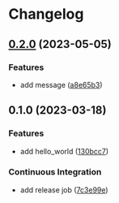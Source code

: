 # Changelog

## [0.2.0](https://github.com/MunifTanjim/dummy.lua/compare/0.1.0...0.2.0) (2023-05-05)


### Features

* add message ([a8e65b3](https://github.com/MunifTanjim/dummy.lua/commit/a8e65b3e6dbe03ba007796fb2927637b1e57a1aa))

## 0.1.0 (2023-03-18)


### Features

* add hello_world ([130bcc7](https://github.com/MunifTanjim/dummy.lua/commit/130bcc7d2c3af1871aacabd2ddcc87566517c1ab))


### Continuous Integration

* add release job ([7c3e99e](https://github.com/MunifTanjim/dummy.lua/commit/7c3e99ec3e73924248164435d11905f8608661f8))
